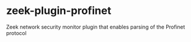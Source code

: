 # zeek-plugin-profinet
Zeek network security monitor plugin that enables parsing of the Profinet protocol
